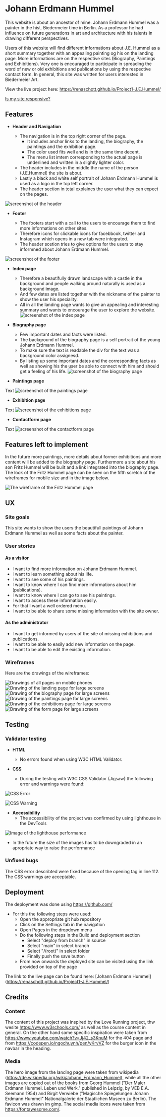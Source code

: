 # Johann Erdmann Hummel

This website is about an ancestor of mine. Johann Erdmann Hummel was a painter in the hist. Biedermeier time in Berlin. As a professor he had influence
on future generations in art and architecture with his talents in drawing different perspectives. 

Users of this website will find different informations about J.E. Hummel as a short summary together with an appealing painting
og his on the landing page. More informations are on the respective sites (Biography, Paintings and Exhibitions). Very one is encouraged to participate
in spreading the word of new or old exhibitions and publications by using the respective contact form.
In general, this site was written for users interested in Biedermeier Art.

View the live project here: https://renaschott.github.io/Project1-J.E.Hummel/

[Is my site responsive?](assets/readme-images/am-I-responsive.png)

## Features
- **Header and Navigation**

  - The navigation is in the top right corner of the page. 
    - It includes anchor links to the landing, the biography, the paintings and the exhibition page.
    - The color used fits well and is in the same time decent.
    - The menu list imtem corresponding to the actual page is underlined and written in a slightly lighter color.
  - The header includes in the middle the name of the person (J.E.Hummel) the site is about.
  - Lastly a black and white self portrait of Johann Erdmann Hummel is used as a logo in the top left corner.
  - The header section in total explaines the user what they can expect on the pages.
  
![screenshot of the header](assets/readme-images/header.png)

- **Footer**

    - The footers start with a call to the users to encourage them to find more informations on other sites.
    - Therefore icons for clickable icons for facebbook, twitter and Instagram which opens in a new tab were integrated.
    - The header scetion tries to give options for the users to stay informned about Johann Erdmann Hummel. 

![screenshot of the footer](assets/readme-images/footer.png)

- **Index page**
    
    - Therefore a beautifully drawn landscape with a castle in the background and people walking around naturally is used as a background image.
    - And few dates are listed together with the nickname of the painter to show the user his speciality.
    - All in all the landing page wants to give an appealing and interesting summary and wants to encourage the user to explore the website.
![screenshot of the index page](assets/readme-images/index.png)

- **Biography page**

    - Few important dates and facts were listed.
    - The background of the biography page is a self portrait of the young Johann Erdmann Hummel.
    - To make sure the text is readable the div for the text was a background color assignesd.
    - By listing up some important dates and the corresponding facts as well as showing his the user be able to connect with him and should get a feeling of his life.
![screenshot of the biography page](assets/readme-images/biography.png)

- **Paintings page**

Text
![screenshot of the paintings page](assets/readme-images/paintings.png)

- **Exhibition page**

Text
![screenshot of the exhibitions page](assets/readme-images/exhibitions.png)

- **Contactform page**

Text
![screenshot of the contactform page](assets/readme-images/contactform.png)

## Features left to implement

In the future more paintings, more details about former exhibitions and more content will be added to the biography page.
Furthermore a site about his son Fritz Hummel will be built and a link integrated into the biography page. The look of the Fritz Hummel page
can be seen on the fifth scretch of the wireframes for mobile size and in the image below.

![The wireframe of the Fritz Hummel page](assets/readme-images/wireframe7.png)


## UX

### Site goals
This site wants to show the users the beautifull paintings of Johann Erdmann Hummel as well as some facts about the painter.

### User stories
#### As a visitor
- I want to find more information on Johann Erdmann Hummel.
- I want to learn something about his life.
- I want to see some of his paintings.
- I want to know where I can find more informations about him (publications).
- I want to know where I can go to see his paintings.
- I want to access these information easily.
- For that I want a well ordered menu.
- I want to be able to share some missing information with the site owner.

#### As the administrator
- I want to get informed by users of the site of missing exhibitions and publications.
- I want to be able to easily add new information on the page.
- I want to be able to edit the existing information. 

### Wireframes
Here are the drawings of the wireframes:

![Drawings of all pages on mobile phones](assets/readme-images/wireframe1.webp)
![Drawing of the landing page for large screens](assets/readme-images/wireframe2.webp)
![Drawing of the biography page for large screens](assets/readme-images/wireframe3.webp)
![Drawing of the paintings page for large screens](assets/readme-images/wireframe4.webp)
![Drawing of the exhibitions page for large screens](assets/readme-images/wireframe5.webp)
![Drawing of the form page for large screens](assets/readme-images/wireframe6.png)


## Testing


### Validator testing

- **HTML**
  - No errors found when using W3C HTML Validator.
  
- **CSS**
  - During the testing with W3C CSS Validator (Jigsaw) the following error and warnings were found:
  
![CSS Error](assets/readme-images/css-fehler.png "CSS error")

![CSS Warning](assets/readme-images/css-warnung.png "CSS warnings")

- **Accessibility**
  - The accessibility of the project was confirmed by using lighthouse in the DevTools

![Image of the lighthouse performance](assets/readme-images/lighthouse.png)

  - In the future the size of the images has to be downgraded in an apropriate way to raise the performance  

### Unfixed bugs

The CSS error describted were fixed because of the opening tag in line 112.
The CSS warnings are acceptable.


## Deployment

The deployment was done using <https://github.com/>
- For this the following steps were used:
  - Open the appropriate git hub repository
  - Click on the Settings tab in the navigation
  - Open Pages in the dropdown menu
  - Do the following steps in the Build and deployment section
    - Select "deploy from branch" in source
    - Select "main" in select branch
    - Select "/(root)" in select folder
    - Finally push the save button
  - From now onwards the deployed site can be visited using the link provided on top of the page

The link to the live page can be found here: [Johann Erdmann Hummel] (<https://renaschott.github.io/Project1-J.E.Hummel/>)



## Credits

### Content
The content of this project was inspired by the Love Running project, thw wesite <https://www.w3schools.com/> as well as the course content in general. On the other hand some specific inspiration were taken from <https://www.youtube.com/watch?v=Jj42_s3KnuM> for the 404 page and from https://codepen.io/ngochuynh/pen/yKrvVZ for the burger icon in the navbar in the heading.

### Media
The hero image from the landing page were taken from wikipedia (<https://de.wikipedia.org/wiki/Johann_Erdmann_Hummel>), while all the other images are copied out of the books from Georg Hummel ("Der Maler Erdmann Hummel. Leben und Werk." published in Leipzig, by VEB E.A. Seemann 1954) and Birgit Verwiebe ("Magische Spiegelungen Johann Erdmann Hummel" Nationalgalerie der Staatlichen Museen zu Berlin). The favicon was drawn im gimp. The social media icons were taken from <https://fontawesome.com/>.
                            
